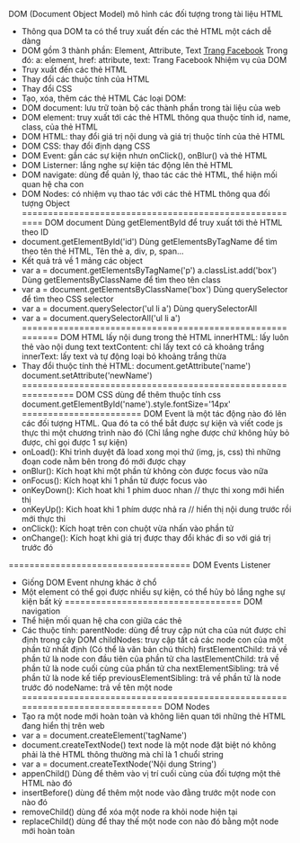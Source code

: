 DOM (Document Object Model) mô hình các đối tượng trong tài liệu HTML
- Thông qua DOM ta có thể truy xuất đến các thẻ HTML một cách dễ dàng
- DOM gồm 3 thành phần: Element, Attribute, Text
<a href='#'>Trang Facebook</a>
Trong đó: 
a: element, href: attribute, text: Trang Facebook
Nhiệm vụ của DOM 
- Truy xuất đến các thẻ HTML
- Thay đổi các thuộc tính của HTML
- Thay đổi CSS
- Tạo, xóa, thêm các thẻ HTML
Các loại DOM:
- DOM document: lưu trữ toàn bộ các thành phần trong tài liệu của web
- DOM element: truy xuất tới các thẻ HTML thông qua thuộc tính id, name, class, của thẻ HTML
- DOM HTML: thay đổi giá trị nội dung và giá trị thuộc tính của thẻ HTML
- DOM CSS: thay đổi định dạng CSS
- DOM Event: gắn các sự kiện nhưn onClick(), onBlur() và thẻ HTML
- DOM Listerner: lắng nghe sự kiện tác động lên thẻ HTML
- DOM navigate: dùng để quản lý, thao tác các thẻ HTML, thể hiện mối quan hệ cha con 
- DOM Nodes: có nhiệm vụ thao tác với các thẻ HTML thông qua đối tượng Object
=======================================================
DOM document 
Dùng getElementById để truy xuất tới thẻ HTML theo ID
- document.getElementById('id')
Dùng getElementsByTagName để tìm theo tên thẻ HTML, Tên thẻ a, div, p, span...
- Kết quả trả về 1 mảng các object
- var a = document.getElementsByTagName('p')
	a.classList.add('box')
Dùng getElementsByClassName để tìm theo tên class
- var a = document.getElementsByClassName('box')
Dùng querySelector để tìm theo CSS selector
- var a = document.querySelector('ul li a')
Dùng querySelectorAll
- var a = document.querySelectorAll('ul li a')
==========================================================
DOM HTML lấy nội dung trong thẻ HTML 
innerHTML: lấy luôn thẻ vào nội dung text 
textContent: chỉ lấy text có cả khoảng trắng
innerText: lấy text và tự động loại bỏ khoảng trắng thừa
- Thay đổi thuộc tính thẻ HTML:
document.getAttribute('name')
document.setAttribute('newName')
=============================================================
DOM CSS dùng để thêm thuộc tính css 
document.getElementById('name').style.fontSize='14px'
=======================
DOM Event là một tác động nào đó lên các đối tượng HTML. Qua đó ta có thể bắt được sự kiện và viết code js thực thi một chương trình nào đó (Chỉ lắng nghe được chứ không hủy bỏ được, chỉ gọi được 1 sự kiện)
- onLoad(): Khi trình duyệt đã load xong mọi thứ (img, js, css) thì những đoạn code nằm bên trong đó mới được chạy
- onBlur(): Kích hoạt khi một phần tử không còn được focus vào nữa
- onFocus(): Kích hoạt khi 1 phần tử được focus vào
- onKeyDown(): Kich hoat khi 1 phim duoc nhan // thực thi xong mới hiển thị 
- onKeyUp(): Kich hoat khi 1 phím dược nhả ra // hiển thị nội dung trước rồi mới thực thi
- onClick(): Kích hoạt trên con chuột vừa nhấn vào phần tử
- onChange(): Kích hoạt khi giá trị được thay đổi khác đi so với giá trị trước đó

===================================
DOM Events Listener
- Giống DOM Event nhưng khác ở chổ
- Một element có thể gọi được nhiều sự kiện, có thể hủy bỏ lắng nghe sự kiện bất kỳ
==================================
DOM navigation
- Thể hiện mối quan hệ cha con giữa các thẻ
- Các thuộc tính: 
parentNode: dùng để truy cập nút cha của nút được chỉ định trong cây DOM
childNodes: truy cập tất cả các node con của một phần tử nhất định (Có thể là văn bản chú thích)
firstElementChild: trả về phần tử là node con đầu tiên của phần tử cha 
lastElementChild: trả về phần tử là node cuối cùng của phần tử cha
nextElementSibling: trả về phần tử là node kế tiếp
previousElementSibling: trả về phần tử là node trước đó
nodeName: trả về tên một node
==============================================================================
DOM Nodes
- Tạo ra một node mới hoàn toàn và không liên quan tới những thẻ HTML đang hiển thị trên web
- var a = document.createElement('tagName')
- document.createTextNode() text node là một node đặt biệt nó không phải là thẻ HTML thông thường mà chỉ là 1 chuổi string
- var a = document.createTextNode('Nội dung String')
- appenChild() 	Dùng để thêm vào vị trí cuối cùng của đối tượng một thẻ HTML nào đó
- insertBefore() dùng để thêm một node vào đằng trước một node con nào đó 
- removeChild() dùng để xóa một node ra khỏi node hiện tại
- replaceChild() dùng để thay thế một node con nào đó bằng một node mới hoàn toàn

